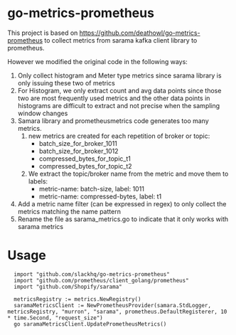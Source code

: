 # go-metrics-prometheus

This project is based on https://github.com/deathowl/go-metrics-prometheus to collect metrics from sarama kafka client library to prometheus.

However we modified the original code in the following ways:

1. Only collect histogram and Meter type metrics since sarama library is only issuing these two of metrics
2. For Histogram, we only extract count and avg data points since those two are most frequently used metrics and the other data points in histograms are difficult to extract and not precise when the sampling window changes
3. Samara library and prometheusmetrics code generates too many metrics.
    1. new metrics are created for each repetition of broker or topic:
        - batch_size_for_broker_1011
        - batch_size_for_broker_1012
        - compressed_bytes_for_topic_t1
        - compressed_bytes_for_topic_t2
    2. We extract the topic/broker name from the metric and move them to labels:
        - metric-name: batch-size, label: 1011
        - metric-name: compressed-bytes, label: t1
4. Add a metric name filter (can be expressed in regex) to only collect the metrics matching the name pattern
5. Rename the file as sarama_metrics.go to indicate that it only works with sarama metrics
  
# Usage

```
  import "github.com/slackhq/go-metrics-prometheus"
  import "github.com/prometheus/client_golang/prometheus"
  import "github.com/Shopify/sarama"

  metricsRegistry := metrics.NewRegistry()
  saramaMetricsClient := NewPrometheusProvider(samara.StdLogger, metricsRegistry, "murron", "sarama", prometheus.DefaultRegisterer, 10 * time.Second, "request_size")
  go saramaMetricsClient.UpdatePrometheusMetrics()
```
